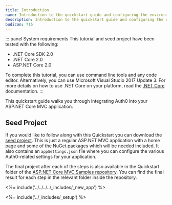 ```yaml
---
title: Introduction
name: Introduction to the quickstart guide and configuring the environment
description: Introduction to the quickstart guide and configuring the environment.
budicon: 715
---
```


::: panel System requirements
This tutorial and seed project have been tested with the following:
* .NET Core SDK 2.0
* .NET Core 2.0
* ASP.NET Core 2.0

To complete this tutorial, you can use command line tools and any code editor. Alternatively, you can use Microsoft Visual Studio 2017 Update 3. For more details on how to use .NET Core on your platform, read the [.NET Core](https://www.microsoft.com/net/core) documentation.
:::

This quickstart guide walks you through integrating Auth0 into your ASP.NET Core MVC application.

## Seed Project

If you would like to follow along with this Quickstart you can download the [seed project](https://github.com/auth0-samples/auth0-aspnetcore-mvc-samples/tree/master/Quickstart/00-Starter-Seed). This is just a regular ASP.NET MVC application with a home page and some of the NuGet packages which will be needed included. It also contains an `appSettings.json` file where you can configure the various Auth0-related settings for your application.

The final project after each of the steps is also available in the Quickstart folder of the [ASP.NET Core MVC Samples repository](https://github.com/auth0-samples/auth0-aspnetcore-mvc-samples/tree/master/Quickstart). You can find the final result for each step in the relevant folder inside the repository.

<%= include('../../../../_includes/_new_app') %>

<%= include('../_includes/_setup') %>
